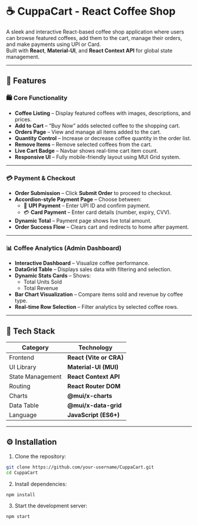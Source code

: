 # ☕ CuppaCart - React Coffee Shop

A sleek and interactive React-based coffee shop application where users can browse featured coffees, add them to the cart, manage their orders, and make payments using UPI or Card.  
Built with **React**, **Material-UI**, and **React Context API** for global state management.

---

## 🚀 Features

### 🛍️ Core Functionality
- **Coffee Listing** – Display featured coffees with images, descriptions, and prices.
- **Add to Cart** – “Buy Now” adds selected coffee to the shopping cart.
- **Orders Page** – View and manage all items added to the cart.
- **Quantity Control** – Increase or decrease coffee quantity in the order list.
- **Remove Items** – Remove selected coffees from the cart.
- **Live Cart Badge** – Navbar shows real-time cart item count.
- **Responsive UI** – Fully mobile-friendly layout using MUI Grid system.

---

### 💳 Payment & Checkout
- **Order Submission** – Click **Submit Order** to proceed to checkout.
- **Accordion-style Payment Page** – Choose between:
  - 💸 **UPI Payment** – Enter UPI ID and confirm payment.
  - 💳 **Card Payment** – Enter card details (number, expiry, CVV).
- **Dynamic Total** – Payment page shows live total amount.
- **Order Success Flow** – Clears cart and redirects to home after payment.

---

### 📊 Coffee Analytics (Admin Dashboard)
- **Interactive Dashboard** – Visualize coffee performance.
- **DataGrid Table** – Displays sales data with filtering and selection.
- **Dynamic Stats Cards** – Shows:
  - Total Units Sold
  - Total Revenue
- **Bar Chart Visualization** – Compare items sold and revenue by coffee type.
- **Real-time Row Selection** – Filter analytics by selected coffee rows.

---

## 🧩 Tech Stack

| Category | Technology |
|-----------|-------------|
| Frontend | **React (Vite or CRA)** |
| UI Library | **Material-UI (MUI)** |
| State Management | **React Context API** |
| Routing | **React Router DOM** |
| Charts | **@mui/x-charts** |
| Data Table | **@mui/x-data-grid** |
| Language | **JavaScript (ES6+)** |

---

## ⚙️ Installation

1. Clone the repository:

```bash
git clone https://github.com/your-username/CuppaCart.git
cd CuppaCart

```

2. Install dependencies:

```bash
npm install

```

3. Start the development server:

```bash
npm start
```